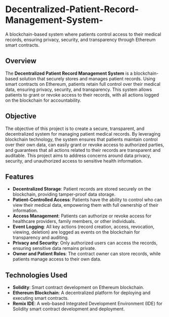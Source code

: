 # Decentralized-Patient-Record-Management-System-
A blockchain-based system where patients control access to their medical records, ensuring privacy, security, and transparency through Ethereum smart contracts.


## Overview

The **Decentralized Patient Record Management System** is a blockchain-based solution that securely stores and manages patient records. Using smart contracts on Ethereum, patients retain full control over their medical data, ensuring privacy, security, and transparency. This system allows patients to grant or revoke access to their records, with all actions logged on the blockchain for accountability.

## Objective

The objective of this project is to create a secure, transparent, and decentralized system for managing patient medical records. By leveraging blockchain technology, the system ensures that patients maintain control over their own data, can easily grant or revoke access to authorized parties, and guarantees that all actions related to their records are transparent and auditable. This project aims to address concerns around data privacy, security, and unauthorized access to sensitive health information.

## Features

- **Decentralized Storage**: Patient records are stored securely on the blockchain, providing tamper-proof data storage.
- **Patient-Controlled Access**: Patients have the ability to control who can view their medical data, empowering them with full ownership of their information.
- **Access Management**: Patients can authorize or revoke access for healthcare providers, family members, or other individuals.
- **Event Logging**: All key actions (record creation, access, revocation, viewing, deletion) are logged as events on the blockchain for transparency and auditing.
- **Privacy and Security**: Only authorized users can access the records, ensuring sensitive data remains private.
- **Owner and Patient Roles**: The contract owner can store records, while patients manage access to their own data.

## Technologies Used

- **Solidity**: Smart contract development on Ethereum blockchain.
- **Ethereum Blockchain**: A decentralized platform for deploying and executing smart contracts.
- **Remix IDE**: A web-based Integrated Development Environment (IDE) for Solidity smart contract development and deployment.

